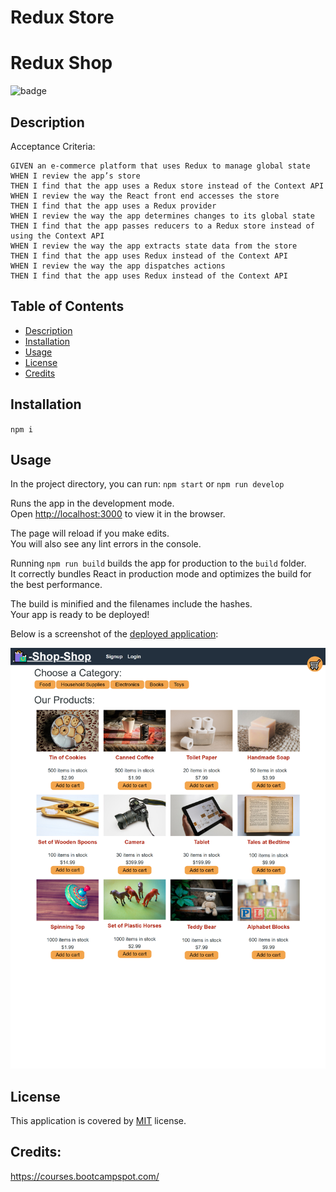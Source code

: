 # Redux Store

# Redux Shop

![badge](https://img.shields.io/badge/license-MIT-brightgreen)

  ## Description
  Acceptance Criteria:

  ```
GIVEN an e-commerce platform that uses Redux to manage global state
WHEN I review the app’s store
THEN I find that the app uses a Redux store instead of the Context API
WHEN I review the way the React front end accesses the store
THEN I find that the app uses a Redux provider
WHEN I review the way the app determines changes to its global state
THEN I find that the app passes reducers to a Redux store instead of using the Context API
WHEN I review the way the app extracts state data from the store
THEN I find that the app uses Redux instead of the Context API
WHEN I review the way the app dispatches actions
THEN I find that the app uses Redux instead of the Context API  
```

  ## Table of Contents
  - [Description](#description)
  - [Installation](#installation)
  - [Usage](#usage)
  - [License](#license)
  - [Credits](#credits)

  ## Installation
  `npm i` 

  ## Usage

  In the project directory, you can run: `npm start` or `npm run develop`

  Runs the app in the development mode.\
  Open [http://localhost:3000](http://localhost:3000) to view it in the browser.

  The page will reload if you make edits.\
  You will also see any lint errors in the console.

  Running `npm run build` builds the app for production to the `build` folder.\
  It correctly bundles React in production mode and optimizes the build for the best performance.

  The build is minified and the filenames include the hashes.\
  Your app is ready to be deployed!

  Below is a screenshot of the [deployed application](https://limitless-castle-02345.herokuapp.com/): 

  ![Screenshot](./client/src/assets/screenshot.png) 

  ## License
  This application is covered by [MIT](https://opensource.org/licenses/MIT) license. 
  
  ## Credits: 
  https://courses.bootcampspot.com/


 